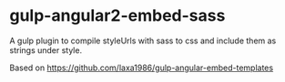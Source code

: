 # gulp-angular2-embed-sass
A gulp plugin to compile styleUrls with sass to css and include them as strings under style.

Based on https://github.com/laxa1986/gulp-angular-embed-templates

